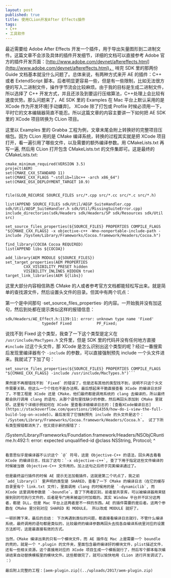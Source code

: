 ```yaml
---
layout: post
published: true
title: 使用CLion开发After Effects插件
tags:
- C++
- 工具软件
---
```

最近需要给 Adobe After Effects 开发一个插件，用于导出矢量图形到二进制文件。这篇文章不会涉及具体的插件开发细节，详细的文档可以直接参考 Adobe 官方的插件开发页面：[http://www.adobe.com/devnet/aftereffects.html](http://www.adobe.com/devnet/aftereffects.html)， 啃完 SDK 里的那两份 Guide 文档基本就没什么问题了。总体来说，有两种方式来开 AE 的插件：C++ 或者 ExtendScript 脚本。后者明显更容易一些，但是有一些限制，比如无法很方便的写入二进制文件，操作字节流会比较麻烦。由于我的目标是生成二进制文件，所以选择了 C++ 开发方式，并且还涉及到要运行压缩算法，C++处理上会比较有速度优势。那么问题来了，AE SDK 里的 Examples 在 Mac 平台上默认采用的是 XCode 作为开发环境[手动嫌弃]， XCode 除了打包或 Profile 时候必须用一下，平时它的文本编辑器简直不能忍。所以这篇文章的内容主要讲一下如何把 AE SDK 里的 XCode 项目转换为 CLion 项目。

这里以 Examples 里的 Grabba 工程为例，文章末尾会附上转换好的完整项目压缩包。因为 CLion 用的是 CMake 编译系统，转换的过程其实就是把 XCode 项目打开，看一遍引用了哪些文件，以及需要的额外编译参数。用 CMakeLists.txt 再写一遍, 然后用 CLion 打开包含 CMakeLists.txt 的文件集即可。这是最终的  CMakeLists.txt:

```
cmake_minimum_required(VERSION 3.5)
project(AEM)
set(CMAKE_CXX_STANDARD 11)
set(CMAKE_CXX_FLAGS "-stdlib=libc++ -arch x86_64")
set(CMAKE_OSX_DEPLOYMENT_TARGET 10.9)


file(GLOB_RECURSE SOURCE_FILES src/*.cpp src/*.cc src/*.c src/*.h)

list(APPEND SOURCE_FILES sdk/Util/AEGP_SuiteHandler.cpp sdk/Util/AEGP_SuiteHandler.h sdk/Util/MissingSuiteError.cpp)
include_directories(sdk/Headers sdk/Headers/SP sdk/Resources sdk/Util src)

set_source_files_properties(${SOURCE_FILES} PROPERTIES COMPILE_FLAGS "${CMAKE_CXX_FLAGS} -x objective-c++ -Wno-nonportable-include-path -include /System/Library/Frameworks/Cocoa.framework/Headers/Cocoa.h")

find_library(COCOA Cocoa REQUIRED)
list(APPEND libs ${COCOA})

add_library(AEM MODULE ${SOURCE_FILES})
set_target_properties(AEM PROPERTIES
        CXX_VISIBILITY_PRESET hidden
        VISIBILITY_INLINES_HIDDEN true)
target_link_libraries(AEM ${libs})
```
这里大部分内容相信熟悉 CMake 的人或者参考官方文档都能轻松写出来。就是简单的查找源文件，然后设置头文件的目录。但其中有两个坑点：

第一个是中间那句 ·set_source_files_properties· 的内容。一开始我并没有加这句，然后到处都在提示类似这样的报错信息：

```
sdk/Headers/AE_Effect.h:1139:11: error: unknown type name 'Fixed'
                typedef Fixed           PF_Fixed;
```

说找不到 Fixed 这个类型，我查了一下这个类型是定义在 `/usr/include/MacTypes.h` 文件里，但是 SDK 里的代码并没有任何地方直接 `#include` 过这个头文件，那 XCode 是怎么识别出这个类型的呢？经过一番搜索后发现里编译器有个 `-include` 的参数，可以直接强制预先 include 一个头文件进来。我就试了下加了句： 

```
set_source_files_properties(${SOURCE_FILES} PROPERTIES COMPILE_FLAGS "${CMAKE_CXX_FLAGS} -include /usr/include/MacTypes.h")```

果然是不再报错找不到 `Fixed` 的错误了，但是还有其他的类型找不到，说明不只这个头文件需要关联。但这么一个个找也不是办法啊。最后想起来干脆直接查看 XCode 的编译日志好了。不管工程是 XCode 还是 CMake，他们最终都是调用系统的 clang 去编译的，所以最终都会执行调用 clang 的语句，从那个语句里找缺少的参数，然后再回头添加到 CMake 里就好。这里有个详细示例如何在 XCode 里查看详细编译日志的：[查看XCode编译日志](https://stackoverflow.com/questions/19014359/how-do-i-view-the-full-build-log-on-xcode5)。最后发现了它强制预先 include 的头文件是这个： `/System/Library/Frameworks/Cocoa.framework/Headers/Cocoa.h`。 试了下所有类型报错都消失了，但又提示新的报错了：

```
/System/Library/Frameworks/Foundation.framework/Headers/NSObjCRuntime.h:492:1: error: expected unqualified-id
@class NSString, Protocol;
^
```

看意思似乎是编译器不认识这个 `@` 符号，这是 Objective-C++ 的语法，回头再去看看 XCode 的编译日志，找出了这句：`-x objective-c++`, 查了下用于指定这些文件编译的时候被当做 Objective-C++ 文件用的。加上这句之后终于完美编译通过了。

但是最终运行插件的时候 AE 提示无法加载插件，这就是第二个坑点了，我之前 `add_library()` 里声明的类型是 SHARED，查看了一下 CMake 的编译日志（在它的缓存目录里有个 link.txt 文件），里面调用 clang 的时候用的是 `-dynamiclib`, 而 XCode 这里调用参数是 `-boundle`。查了下两者区别，前者是共享库，可以被编译器用来链接到别的可执行文件的，后者是专门用来被运行时加载的。其实 Window 平台并不区分这两者，都是 DLL，但是 Mac 平台上这两者是不一样的东西。AE 的插件需要的是后者。这两个参数在 CMake 里分别对应 SHARED 和 MODULE， 所以改成 MODULE 就好了。

一顿折腾下来，最后的总结： 下次再遇到类似的问题，都直接看编译日志就行，不管什么编译系统，最终调用的语句都是类似的，比较最终的编译参数再回头去找各自编译系统里对应的设置方法即可，这是最直接有效的方式。

当然，CMake 编译出来的只有一个模块文件，而 AE 插件在 Mac 上是需要一个 boundle 的壳的，就是一个 *.plugin 的文件夹，里面包含最终编译好的模块文件，plist描述文件，还有一些相关资源。这个直接用对应的 XCode 项目生成一个模板就行了，然后写个脚本每次编译结束自动替换模板里的模块文件。这些都做完了，就可以愉快地用 CLion 进行开发调试了。 ：） 

最后附上完整的工程：[aem-plugin.zip](../uploads/2017/aem-plugin.zip)
